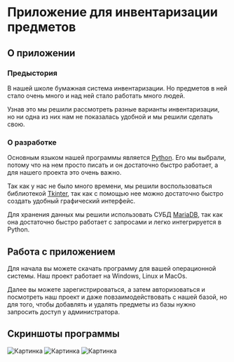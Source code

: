 # Приложение для инвентаризации предметов

## О приложении

### Предыстория
В нашей школе бумажная система инвентаризации.
Но предметов в ней стало очень много и над ней стало
работать много людей.

Узнав это мы решили рассмотреть 
разные варианты инвентаризации, но ни одна из них 
нам не показалась удобной и мы решили сделать свою.

### О разработке
Основным языком нашей программы является [Python].
Его мы выбрали, потому что на нем просто писать и он достаточно
быстро работает, а для нашего проекта это очень важно.

Так как у нас не было много времени, мы решили 
воспользоваться библиотекой [Tkinter], так как с помощью нее
можно достаточно быстро создать удобный графический интерфейс.

Для хранения данных мы решили использовать СУБД [MariaDB],
так как она достаточно быстро работает с запросами и легко
интегрируется в Python.

## Работа с приложением
Для начала вы можете скачать программу для вашей операционной
системы. Наш проект работает на Windows, Linux и MacOs.

Далее вы можете зарегистрироваться, а затем авторизоваться
и посмотреть наш проект и даже повзаимодействовать с нашей
базой, но для того, чтобы добавлять и удалять предметы из базы
нужно запросить доступ у администратора.

## Скриншоты программы  
![Картинка][image1]
![Картинка][image2]
![Картинка][image3]

[image1]: //placehold.it/250x100
[image2]: //placehold.it/200x100
[image3]: //placehold.it/150x100



[Tkinter]: https://docs.python.org/3/library/tkinter.html
[MariaDB]: https://mariadb.com/
[Python]: https://www.python.org/

